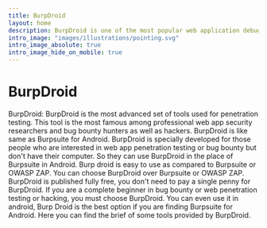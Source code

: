 ```yaml
---
title: BurpDroid
layout: home
description: BurpDroid is one of the most popular web application debugging tool for Android, and is often used for checking web application security. This is an alternative Burpsuite for Android device as well as windows and all operating system.  It’s a proxy-based tool used to evaluate the security of web-based applications and do hands-on testing. 
intro_image: "images/illustrations/pointing.svg"
intro_image_absolute: true
intro_image_hide_on_mobile: true
---
```


# BurpDroid


BurpDroid: BurpDroid is the most advanced set of tools used for penetration testing. This tool is the most famous among professional web app security researchers and bug bounty hunters as well as hackers. BurpDroid is like same as Burpsuite for Android. BurpDroid is specially developed for those people who are interested in web app penetration testing or bug bounty but don't have their computer. So they can use BurpDroid in the place of Burpsuite in Android. Burp droid is easy to use as compared to Burpsuite or OWASP ZAP. You can choose BurpDroid over Burpsuite or OWASP ZAP. BurpDroid is published fully free, you don't need to pay a single penny for BurpDroid. If you are a complete beginner in bug bounty or web penetration testing or hacking, you must choose BurpDroid. You can even use it in android, Burp Droid is the best option if you are finding Burpsuite for Android.   Here you can find the brief of some tools provided by BurpDroid.
